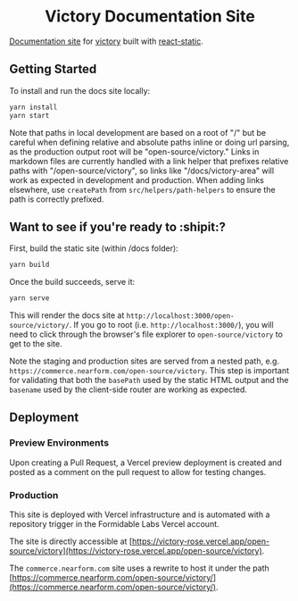 <h1 align="center">Victory Documentation Site</h1>

[Documentation site](https://formidable.com/open-source/victory/) for [victory](https://github.com/FormidableLabs/victory) built with [react-static](https://github.com/nozzle/react-static).


## Getting Started

To install and run the docs site locally:

```bash
yarn install
yarn start
```

Note that paths in local development are based on a root of "/" but be careful when defining relative and absolute paths inline or doing url parsing, as the production output root will be "open-source/victory." Links in markdown files are currently handled with a link helper that prefixes relative paths with "/open-source/victory", so links like "/docs/victory-area" will work as expected in development and production. When adding links elsewhere, use `createPath` from `src/helpers/path-helpers` to ensure the path is correctly prefixed.

## Want to see if you're ready to :shipit:?

First, build the static site (within /docs folder):

```bash
yarn build
```
Once the build succeeds, serve it: 

```bash
yarn serve
```

This will render the docs site at `http://localhost:3000/open-source/victory/`. If you go to root (i.e. `http://localhost:3000/`), you will need to click through the browser's file explorer to `open-source/victory` to get to the site.

Note the staging and production sites are served from a nested path, e.g. `https://commerce.nearform.com/open-source/victory`. This step is important for validating that both the `basePath` used by the static HTML output and the `basename` used by the client-side router are working as expected.

## Deployment

### Preview Environments

Upon creating a Pull Request, a Vercel preview deployment is created and posted as a comment on the pull request to allow for testing changes.

### Production

This site is deployed with Vercel infrastructure and is automated with a repository trigger in the Formidable Labs Vercel account. 

The site is directly accessible at [https://victory-rose.vercel.app/open-source/victory](https://victory-rose.vercel.app/open-source/victory).

The `commerce.nearform.com` site uses a rewrite to host it under the path [https://commerce.nearform.com/open-source/victory/](https://commerce.nearform.com/open-source/victory/).
